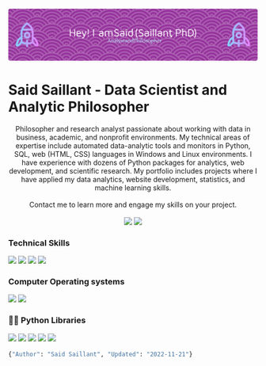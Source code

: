 ![Header](./github-header-image.png)

# Said Saillant - Data Scientist and Analytic Philosopher

<p dir="auto" align="center">
    Philosopher and research analyst passionate about working with data in business, academic, and nonprofit environments.  My technical areas of expertise include automated data-analytic tools and monitors in Python, SQL, web (HTML, CSS) languages in Windows and Linux environments.  I have experience with dozens of Python packages for analytics, web development, and scientific research.  My portfolio includes projects where I have applied my data analytics, website development, statistics, and machine learning skills. <br><br> Contact me to learn more and engage my skills on your project.<br><br>
    <a href="https://www.linkedin.com/in/saidsaillant/" rel="nofollow">
        <img src="https://camo.githubusercontent.com/a80d00f23720d0bc9f55481cfcd77ab79e141606829cf16ec43f8cacc7741e46/68747470733a2f2f696d672e736869656c64732e696f2f62616467652f4c696e6b6564496e2d3030373742353f7374796c653d666f722d7468652d6261646765266c6f676f3d6c696e6b6564696e266c6f676f436f6c6f723d7768697465" data-canonical-src="https://img.shields.io/badge/LinkedIn-0077B5?style=for-the-badge&amp;logo=linkedin&amp;logoColor=white" style="max-width: 100%;"></a>
    <a href="mailto:ssaillant@societassapiens.org?subject=[GitHub]%20Hello%20Said" >
        <img src="https://camo.githubusercontent.com/571384769c09e0c66b45e39b5be70f68f552db3e2b2311bc2064f0d4a9f5983b/68747470733a2f2f696d672e736869656c64732e696f2f62616467652f476d61696c2d4431343833363f7374796c653d666f722d7468652d6261646765266c6f676f3d676d61696c266c6f676f436f6c6f723d7768697465" data-canonical-src="https://img.shields.io/badge/Gmail-D14836?style=for-the-badge&amp;logo=gmail&amp;logoColor=white" style="max-width: 100%;"></a>
</p>

### Technical Skills
<p>
<img src="https://img.shields.io/badge/Python-3776AB?style=for-the-badge&logo=python&logoColor=white">
<img src="https://img.shields.io/badge/Heroku-430098?style=for-the-badge&logo=heroku&logoColor=white">
<img src="https://img.shields.io/badge/PostgreSQL-430098?style=for-the-badge&logo=PostgreSQL&logoColor=white">
<img src="https://img.shields.io/badge/Microsoft_Office-D83B01?style=for-the-badge&logo=microsoft-office&logoColor=white">
</p>

### Computer Operating systems
<p>
   <img src="https://img.shields.io/badge/Windows-0078D6?style=for-the-badge&logo=windows&logoColor=white">
    <img src="https://img.shields.io/badge/Linux-36497B?style=for-the-badge&logo=linux&logoColor=white">
</p>

### 👨‍💻 Python Libraries
<p>
    <img src="https://img.shields.io/badge/pandas%20-%23150458.svg?&style=for-the-badge&logo=pandas&logoColor=white">
    <img src="https://img.shields.io/badge/NumPy-013243?style=for-the-badge&logo=numpy&logoColor=white">
    <img src="https://img.shields.io/badge/Matplotlib-3776AB?style=for-the-badge&logo=Matplotlib&logoColor=white">
    <img src="https://img.shields.io/badge/scikit_learn-7931E?style=for-the-badge&logo=scikit-learn&logoColor=white">
    <img src="https://img.shields.io/badge/TensorFlow-5CA79A?style=for-the-badge&logo=TensorFlow&logoColor=white">
</p>


```python
{"Author": "Said Saillant", "Updated": "2022-11-21"}
```




```python

```
